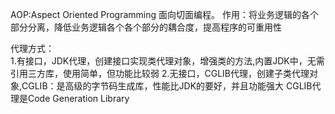 AOP:Aspect Oriented Programming 面向切面编程。 作用：将业务逻辑的各个部分分离，降低业务逻辑各个各个部分的耦合度，提高程序的可重用性

代理方式：   
    1.有接口，JDK代理，创建接口实现类代理对象，增强类的方法,内置JDK中，无需引用三方库，使用简单，但功能比较弱
    2.无接口，CGLIB代理，创建子类代理对象,CGLIB：是高级的字节码生成库，性能比JDK的要好，并且功能强大
CGLIB代理是Code Generation Library


